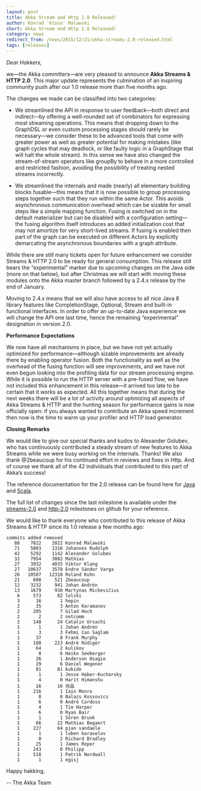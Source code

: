 ```yaml
---
layout: post
title: Akka Stream and Http 2.0 Released!
author: Konrad 'ktoso' Malawski
short: Akka Stream and Http 2.0 Released!
category: news
redirect_from: /news/2015/12/21/akka-streams-2.0-released.html
tags: [releases]
---
```


*Dear Hakkers,*

we—the Akka committers—are very pleased to announce **Akka Streams & HTTP 2.0**. This major update represents the culmination of an inspiring community push after our 1.0 release more than five months ago.

The changes we made can be classified into two categories:

*   We streamlined the API in response to user feedback—both direct and indirect—by offering a well-rounded set of combinators for expressing most streaming operations. This means that dropping down to the GraphDSL or even custom processing stages should rarely be necessary—we consider these to be advanced tools that come with greater power as well as greater potential for making mistakes (like graph cycles that may deadlock, or like faulty logic in a GraphStage that will halt the whole stream). In this sense we have also changed the stream-of-stream operators like groupBy to behave in a more controlled and restricted fashion, avoiding the possibility of treating nested streams incorrectly.

*   We streamlined the internals and made (nearly) all elementary building blocks fusable—this means that it is now possible to group processing steps together such that they run within the same Actor. This avoids asynchronous communication overhead which can be sizable for small steps like a simple mapping function. Fusing is switched on in the default materializer but can be disabled with a configuration setting—the fusing algorithm itself introduces an added initialization cost that may not amortize for very short-lived streams. If fusing is enabled then part of the graph can be executed on different Actors by explicitly demarcating the asynchronous boundaries with a graph attribute.

While there are still many tickets open for future enhancement we consider Streams & HTTP 2.0 to be ready for general consumption. This release still bears the “experimental” marker due to upcoming changes on the Java side (more on that below), but after Christmas we will start with moving these modules onto the Akka master branch followed by a 2.4.x release by the end of January.

Moving to 2.4.x means that we will also have access to all nice Java 8 library features like CompletionStage, Optional, Stream and built-in functional interfaces. In order to offer an up-to-date Java experience we will change the API one last time, hence the remaining “experimental” designation in version 2.0.

**Performance Expectations**

We now have all mechanisms in place, but we have not yet actually optimized for performance—although sizable improvements are already there by enabling operator fusion. Both the functionality as well as the overhead of the fusing function will see improvements, and we have not even begun looking into the profiling data for our stream processing engine. While it is possible to run the HTTP server with a pre-fused flow, we have not included this enhancement in this release—it arrived too late to be certain that it works as expected. All this together means that during the next weeks there will be a lot of activity around optimizing all aspects of Akka Streams & HTTP and the hunting season for performance gains is now officially open: if you always wanted to contribute an Akka speed increment then now is the time to warm up your profiler and HTTP load generator.

**Closing Remarks**

We would like to give our special thanks and kudos to Alexander Golubev, who has continuously contributed a steady stream of new features to Akka Streams while we were busy working on the internals. Thanks! We also thank @2beaucoup for his continued effort in reviews and fixes in Http. And of course we thank all of the 42 individuals that contributed to this part of Akka’s success!

The reference documentation for the 2.0 release can be found here for [Java](https://doc.akka.io/docs/akka/current/stream/?language=java) and [Scala](https://doc.akka.io/docs/akka/current/stream/?language=scala).

The full list of changes since the last milestone is available under the [streams-2.0](https://github.com/akka/akka/issues?q=is%3Aissue+milestone%3Astreams-2.0+is%3Aclosed) and [http-2.0](https://github.com/akka/akka/issues?q=is%3Aissue+milestone%3Ahttp-2.0+is%3Aclosed) milestones on github for your reference.

We would like to thank everyone who contributed to this release of Akka Streams & HTTP since its 1.0 release a few months ago:

    commits added removed
       80    7822    2022 Konrad Malawski
       71    5803    1316 Johannes Rudolph
       42    5292    1142 Alexander Golubev
       32    7954    3082 Mathias
       27    3932    4035 Viktor Klang
       27   10637    3578 Endre Sándor Varga
       26   10587   12318 Roland Kuhn
       21     608     521 2beaucoup
       12    3232     941 Johan Andrén
       13    1679     930 Martynas Mickevičius
        6     573      82 lolski
        3      16       1 hepin
        2      35       3 Anton Karamanov
        2     205       7 Gilad Hoch
        2       2       2 netcomm
        2     148      24 Catalin Ursachi
        1       1       1 Johan Andrén
        1       3       3 Fehmi Can Saglam
        1      37       8 Frank Murphy
        1     180     223 André Rüdiger
        1      64       2 kulikov
        1       8       6 Heiko Seeberger
        1      26       1 Anderson Osagie
        1      29       6 Daniel Wegener
        1      81      81 kukido
        1       1       1 Jesse Haber-Kucharsky
        1       4       0 Harit Himanshu
        1      16      16 何品
        1     216       1 Iain Monro
        1       8       8 Balazs Kossovics
        1       6       0 André Cardoso
        1       4       1 Tim Harper
        1       6       0 Ryan Bair
        1       1       1 Sören Brunk
        1      66      22 Mathias Bogaert
        1     227      64 pjan vandaele
        1       1       1 luben karavelov
        1       0       2 Richard Bradley
        1      25       1 James Roper
        1     243       0 Philipp
        1     518       1 Patrik Nordwall
        1       1       1 egisj

Happy hakking,

-- The Akka Team
